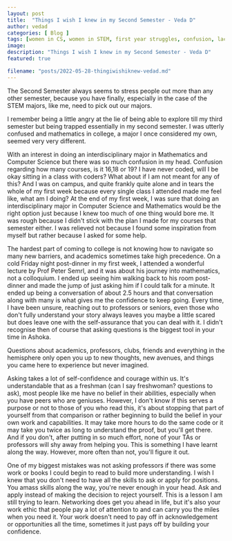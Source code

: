 ```yaml
---
layout: post
title:  "Things I wish I knew in my Second Semester - Veda D"
author: vedad
categories: [ Blog ]
tags: [women in CS, women in STEM, first year struggles, confusion, lack of confidence]
image: 
description: "Things I wish I knew in my Second Semester - Veda D"
featured: true

filename: "posts/2022-05-28-thingiwishiknew-vedad.md"
---
```


The Second Semester always seems to stress people out more than any other semester, because you have finally, especially in the case of the STEM majors, like me, need to pick out our majors. 

I remember being a little angry at the lie of being able to explore till my third semester but being trapped essentially in my second semester. I was utterly confused and mathematics in college, a major I once considered my own, seemed very very different. 

With an interest in doing an interdisciplinary major in Mathematics and Computer Science but there was so much confusion in my head. Confusion regarding how many courses, is it 16,18 or 19? I have never coded, will I be okay sitting in a class with coders? What about if I am not meant for any of this? And I was on campus, and quite frankly quite alone and in tears the whole of my first week because every single class I attended made me feel like, what am I doing? At the end of my first week, I was sure that doing an interdisciplinary major in Computer Science and Mathematics would be the right option just because I knew too much of one thing would bore me. It was rough because I didn't stick with the plan I made for my courses that semester either. I was relieved not because I found some inspiration from myself but rather because I asked for some help. 

The hardest part of coming to college is not knowing how to navigate so many new barriers, and academics sometimes take high precedence. 
On a cold Friday night post-dinner in my first week, I attended a wonderful lecture by Prof Peter Semrl, and it was about his journey into mathematics, not a colloquium. I ended up seeing him walking back to his room post-dinner and made the jump of just asking him if I could talk for a minute. It ended up being a conversation of about 2.5 hours and that conversation along with many is what gives me the confidence to keep going. Every time, I have been unsure, reaching out to professors or seniors, even those who don't fully understand your story always leaves you maybe a little scared but does leave one with the self-assurance that you can deal with it. I didn't recognise then of course that asking questions is the biggest tool in your time in Ashoka. 

Questions about academics, professors, clubs, friends and everything in the hemisphere only open you up to new thoughts, new avenues, and things you came here to experience but never imagined. 

Asking takes a lot of self-confidence and courage within us. It's understandable that as a freshman (can I say freshwoman? questions to ask), most people like me have no belief in their abilities, especially when you have peers who are geniuses. However, I don't know if this serves a purpose or not to those of you who read this, it's about stopping that part of yourself from that comparison or rather beginning to build the belief in your own work and capabilities. It may take more hours to do the same code or it may take you twice as long to understand the proof, but you'll get there. And if you don't, after putting in so much effort, none of your TAs or professors will shy away from helping you. This is something I have learnt along the way. However, more often than not, you'll figure it out. 

One of my biggest mistakes was not asking professors if there was some work or books I could begin to read to build more understanding. I wish I knew that you don't need to have all the skills to ask or apply for positions. You amass skills along the way, you're never enough in your head. Ask and apply instead of making the decision to reject yourself. This is a lesson I am still trying to learn. Networking does get you ahead in life, but it's also your work ethic that people pay a lot of attention to and can carry you the miles when you need it. Your work doesn't need to pay off in acknowledgement or opportunities all the time, sometimes it just pays off by building your confidence. 
